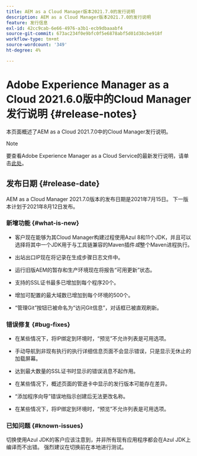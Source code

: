 ```yaml
---
title: AEM as a Cloud Manager版本2021.7.0的发行说明
description: AEM as a Cloud Manager版本2021.7.0的发行说明
feature: 发行信息
exl-id: 42cc9cab-6e66-4976-a3b1-ecb9dbaaabf4
source-git-commit: 673ac234f0e9bfc0f5e6878abf5d01d38cbe918f
workflow-type: tm+mt
source-wordcount: '349'
ht-degree: 4%

---
```


# Adobe Experience Manager as a Cloud 2021.6.0版中的Cloud Manager发行说明 {#release-notes}

本页面概述了AEM as a Cloud 2021.7.0中的Cloud Manager发行说明。

>[!NOTE]
>要查看Adobe Experience Manager as a Cloud Service的最新发行说明，请单击[此处](https://experienceleague.adobe.com/docs/experience-manager-cloud-service/release-notes/release-notes/release-notes-current.html?lang=zh-Hans)。

## 发布日期 {#release-date}

AEM as a Cloud Manager 2021.7.0版本的发布日期是2021年7月15日。
下一版本计划于2021年8月12日发布。

### 新增功能 {#what-is-new}

* 客户现在能够为其Cloud Manager构建过程使用Azul 8和11个JDK，并且可以选择将其中一个JDK用于与工具链兼容的Maven插件&#x200B;*或*&#x200B;整个Maven进程执行。

* 出站出口IP现在将记录在生成步骤日志文件中。

* 运行旧版AEM的暂存和生产环境现在将报告“可用更新”状态。

* 支持的SSL证书最多已增加到每个程序20个。

* 增加可配置的最大域数已增加到每个环境的500个。

* “管理Git”按钮已被命名为“访问Git信息”，对话框已被直观刷新。

### 错误修复 {#bug-fixes}

* 在某些情况下，将IP绑定到环境时，“预览”不允许列表是可用选项。

* 手动导航到非现有执行的执行详细信息页面不会显示错误，只是显示无休止的加载屏幕。

* 达到最大数量的SSL证书时显示的错误消息不起作用。

* 在某些情况下，概述页面的管道卡中显示的发行版本可能存在差异。

* “添加程序向导”错误地指示创建后无法更改名称。

* 在某些情况下，将IP绑定到环境时，“预览”不允许列表是可用选项。

### 已知问题 {#known-issues}

切换使用Azul JDK的客户应该注意到，并非所有现有应用程序都会在Azul JDK上编译而不出错。 强烈建议在切换前在本地进行测试。

